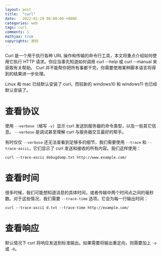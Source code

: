 ```yaml
---
layout: post
title:  "curl"
date:   2022-01-29 00:00:00 +0800
categories: web
tags: curl
comments: 1
mathjax: true
copyrights: 原创
---
```


Curl 是一个用于执行各种 URL 操作和传输的命令行工具，本文将重点介绍如何使用它执行 HTTP 请求。你应当事先知道如何调用 curl --help 或 curl --manual 来获取有关帮助。 Curl 并不能帮你把所有事都干完，你需要使用某种脚本语言将得到的结果进一步处理。

Linux 和 mac 已经默认安装了 curl，而较新的 windows10 和 windows11 也已经默认安装了。

# 查看协议

使用 `--verbose`（缩写 `-v`）显示 curl 发送到服务器的命令类型，以及一些其它信息。 `--verbose` 是调试甚至理解 curl 与服务器交互最好的帮手。 

有时仅仅 `--verbose` 还无法查看到足够多的细节，我们需要使用 `--trace` 和 `--trace-ascii`，它们显示了 curl 发送和接收的所有内容。我们这样使用：

```shell
curl --trace-ascii debugdump.txt http://www.example.com/
```

# 查看时间

很多时候，我们可能想知道消息的具体时间，或者传输中两个时间点之间的毫秒数。对于这些情况，我们需要 `--trace-time` 选项。它会为每一行输出时间：

```shell
curl --trace-ascii d.txt --trace-time http://example.com/
```

# 查看响应

默认情况下 curl 将响应发送到标准输出。如果需要将输出重定向，则需要加上 `-o` 或 `-O`。